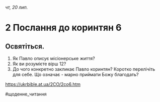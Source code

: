 
_чт, 20 лип._

# 2 Послання до коринтян 6

## Освятіться.
1. Як Павло описує місіонерське життя?
2. Як ви розумієте вірш 12?
3. До чого конкретно закликає Павло коринтян? Коротко перелічіть для себе. Що означає - марно приймати Божу благодать?

https://ukrbible.at.ua/2CO/2co6.htm 

#щоденне_читання
